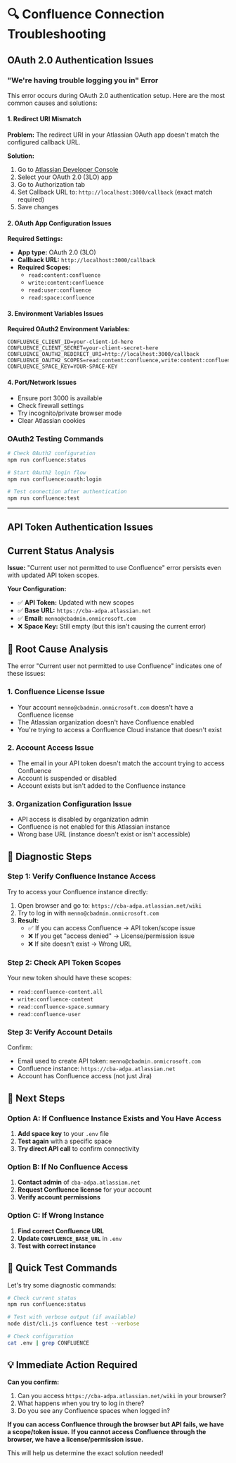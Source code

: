 # 🔍 Confluence Connection Troubleshooting

## OAuth 2.0 Authentication Issues

### "We're having trouble logging you in" Error

This error occurs during OAuth 2.0 authentication setup. Here are the most common causes and solutions:

#### 1. **Redirect URI Mismatch**
**Problem:** The redirect URI in your Atlassian OAuth app doesn't match the configured callback URL.

**Solution:**
1. Go to [Atlassian Developer Console](https://developer.atlassian.com/console)
2. Select your OAuth 2.0 (3LO) app
3. Go to Authorization tab
4. Set Callback URL to: `http://localhost:3000/callback` (exact match required)
5. Save changes

#### 2. **OAuth App Configuration Issues**
**Required Settings:**
- **App type:** OAuth 2.0 (3LO)
- **Callback URL:** `http://localhost:3000/callback`
- **Required Scopes:**
  - `read:content:confluence`
  - `write:content:confluence`
  - `read:user:confluence`
  - `read:space:confluence`

#### 3. **Environment Variables Issues**
**Required OAuth2 Environment Variables:**
```env
CONFLUENCE_CLIENT_ID=your-client-id-here
CONFLUENCE_CLIENT_SECRET=your-client-secret-here
CONFLUENCE_OAUTH2_REDIRECT_URI=http://localhost:3000/callback
CONFLUENCE_OAUTH2_SCOPES=read:content:confluence,write:content:confluence,read:user:confluence,read:space:confluence
CONFLUENCE_SPACE_KEY=YOUR-SPACE-KEY
```

#### 4. **Port/Network Issues**
- Ensure port 3000 is available
- Check firewall settings
- Try incognito/private browser mode
- Clear Atlassian cookies

### OAuth2 Testing Commands
```bash
# Check OAuth2 configuration
npm run confluence:status

# Start OAuth2 login flow
npm run confluence:oauth:login

# Test connection after authentication
npm run confluence:test
```

---

## API Token Authentication Issues

## Current Status Analysis

**Issue:** "Current user not permitted to use Confluence" error persists even with updated API token scopes.

**Your Configuration:**
- ✅ **API Token:** Updated with new scopes
- ✅ **Base URL:** `https://cba-adpa.atlassian.net`
- ✅ **Email:** `menno@cbadmin.onmicrosoft.com`
- ❌ **Space Key:** Still empty (but this isn't causing the current error)

## 🚨 Root Cause Analysis

The error "Current user not permitted to use Confluence" indicates one of these issues:

### 1. **Confluence License Issue**
- Your account `menno@cbadmin.onmicrosoft.com` doesn't have a Confluence license
- The Atlassian organization doesn't have Confluence enabled
- You're trying to access a Confluence Cloud instance that doesn't exist

### 2. **Account Access Issue**
- The email in your API token doesn't match the account trying to access Confluence
- Account is suspended or disabled
- Account exists but isn't added to the Confluence instance

### 3. **Organization Configuration Issue**
- API access is disabled by organization admin
- Confluence is not enabled for this Atlassian instance
- Wrong base URL (instance doesn't exist or isn't accessible)

## 🔧 Diagnostic Steps

### Step 1: Verify Confluence Instance Access
Try to access your Confluence instance directly:
1. Open browser and go to: `https://cba-adpa.atlassian.net/wiki`
2. Try to log in with `menno@cbadmin.onmicrosoft.com`
3. **Result:**
   - ✅ If you can access Confluence → API token/scope issue
   - ❌ If you get "access denied" → License/permission issue
   - ❌ If site doesn't exist → Wrong URL

### Step 2: Check API Token Scopes
Your new token should have these scopes:
- `read:confluence-content.all`
- `write:confluence-content` 
- `read:confluence-space.summary`
- `read:confluence-user`

### Step 3: Verify Account Details
Confirm:
- Email used to create API token: `menno@cbadmin.onmicrosoft.com`
- Confluence instance: `https://cba-adpa.atlassian.net`
- Account has Confluence access (not just Jira)

## 🎯 Next Steps

### Option A: If Confluence Instance Exists and You Have Access
1. **Add space key** to your `.env` file
2. **Test again** with a specific space
3. **Try direct API call** to confirm connectivity

### Option B: If No Confluence Access
1. **Contact admin** of `cba-adpa.atlassian.net`
2. **Request Confluence license** for your account
3. **Verify account permissions**

### Option C: If Wrong Instance
1. **Find correct Confluence URL** 
2. **Update `CONFLUENCE_BASE_URL`** in `.env`
3. **Test with correct instance**

## 🧪 Quick Test Commands

Let's try some diagnostic commands:

```bash
# Check current status
npm run confluence:status

# Test with verbose output (if available)
node dist/cli.js confluence test --verbose

# Check configuration
cat .env | grep CONFLUENCE
```

## 💡 Immediate Action Required

**Can you confirm:**
1. Can you access `https://cba-adpa.atlassian.net/wiki` in your browser?
2. What happens when you try to log in there?
3. Do you see any Confluence spaces when logged in?

**If you can access Confluence through the browser but API fails, we have a scope/token issue.**
**If you cannot access Confluence through the browser, we have a license/permission issue.**

This will help us determine the exact solution needed!
